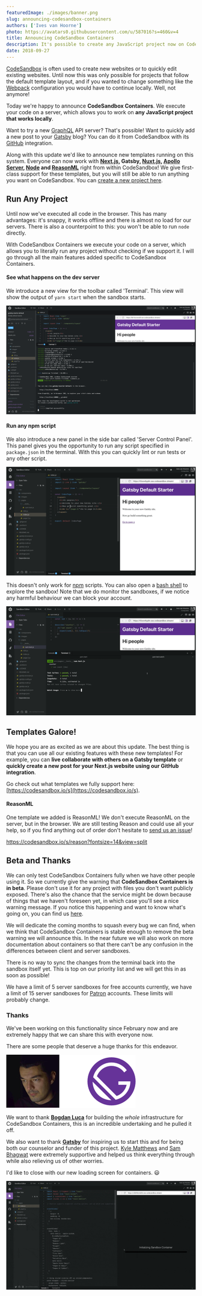 ```yaml
---
featuredImage: ./images/banner.png
slug: announcing-codesandbox-containers
authors: ['Ives van Hoorne']
photo: https://avatars0.githubusercontent.com/u/587016?s=460&v=4
title: Announcing CodeSandbox Containers
description: It's possible to create any JavaScript project now on CodeSandbox!
date: 2018-09-27
---
```


[CodeSandbox](https://codesandbox.io) is often used to create new websites or to
quickly edit existing websites. Until now this was only possible for projects
that follow the default template layout, and if you wanted to change something
like the [Webpack](https://github.com/webpack/webpack) configuration you would
have to continue locally. Well, not anymore!

Today we're happy to announce **CodeSandbox Containers**. We execute your code
on a server, which allows you to work on **any JavaScript project that works
locally**.

Want to try a new [GraphQL](https://graphql.org) API server? That's possible!
Want to quickly add a new post to your
[Gatsby](https://github.com/gatsbyjs/gatsby) blog? You can do it from
CodeSandbox with its [GitHub](https://github.com) integration.

Along with this update we'd like to announce new templates running on this
system. Everyone can now work with **[Next.js](https://github.com/zeit/next.js),
Gatsby, [Nuxt.js](https://github.com/nuxt/nuxt.js),
[Apollo Server](https://github.com/apollographql/apollo-server),
[Node](https://github.com/nodejs/node) and
[ReasonML](https://github.com/facebook/reason)** right from within CodeSandbox!
We give first-class support for these templates, but you will still be able to
run anything you want on CodeSandbox. You can
[create a new project here](https://codesandbox.io/s).

## Run Any Project

Until now we've executed all code in the browser. This has many advantages: it's
snappy, it works offline and there is almost no load for our servers. There is
also a counterpoint to this: you won't be able to run `node` directly.

With CodeSandbox Containers we execute your code on a server, which allows you
to literally run any project without checking if we support it. I will go
through all the main features added specific to CodeSandbox Containers.

#### See what happens on the dev server

We introduce a new view for the toolbar called 'Terminal'. This view will show
the output of `yarn start` when the sandbox starts.

![](./images/0.png)

#### Run any npm script

We also introduce a new panel in the side bar called 'Server Control Panel'.
This panel gives you the opportunity to run any script specified in
`package.json` in the terminal. With this you can quickly lint or run tests or
any other script.

![Running jest:watch to test the sandbox](./images/1.gif)

This doesn't only work for [npm](https://npmjs.com) scripts. You can also open a
[bash shell](<https://en.wikipedia.org/wiki/Bash_(Unix_shell)>) to explore the
sandbox! Note that we do monitor the sandboxes, if we notice any harmful
behaviour we can block your account.

![Running some bash commands](./images/2.gif)

## Templates Galore!

We hope you are as excited as we are about this update. The best thing is that
you can use all our existing features with these new templates! For example, you
can **live collaborate with others on a Gatsby template** or **quickly create a
new post for your Next.js website using our GitHub integration**.

Go check out what templates we fully support here:
[https://codesandbox.io/s](https://codesandbox.io/s).

#### ReasonML

One template we added is ReasonML! We don't execute ReasonML on the server, but
in the browser. We are still testing Reason and could use all your help, so if
you find anything out of order don't hesitate to
[send us an issue](https://github.com/codesandbox/codesandbox-client/issues/new/choose)!

<!-- https://reason.codesandbox.io -->

https://codesandbox.io/s/reason?fontsize=14&view=split

## Beta and Thanks

We can only test CodeSandbox Containers fully when we have other people using
it. So we currently give the warning that **CodeSandbox Containers is in beta**.
Please don't use it for any project with files you don't want publicly exposed.
There's also the chance that the service might be down because of things that we
haven't foreseen yet, in which case you'll see a nice warning message. If you
notice this happening and want to know what's going on, you can find us
[here](https://spectrum.chat/codesandbox).

We will dedicate the coming months to squash every bug we can find, when we
think that CodeSandbox Containers is stable enough to remove the beta warning we
will announce this. In the near future we will also work on more documentation
about containers so that there can't be any confusion in the differences between
client and server sandboxes.

There is no way to sync the changes from the terminal back into the sandbox
itself yet. This is top on our priority list and we will get this in as soon as
possible!

We have a limit of 5 server sandboxes for free accounts currently, we have a
limit of 15 server sandboxes for [Patron](https://codesandbox.io/patron)
accounts. These limits will probably change.

### Thanks

We've been working on this functionality since February now and are extremely
happy that we can share this with everyone now.

There are some people that deserve a huge thanks for this endeavor.

![Thanks to Bogdan and Gatsby!](./images/3.png)

We want to thank [**Bogdan Luca**](https://twitter.com/lucabogdan) for building
the _whole_ infrastructure for CodeSandbox Containers, this is an incredible
undertaking and he pulled it off.

We also want to thank [**Gatsby**](https://github.com/gatsbyjs/gatsby) for
inspiring us to start this and for being both our counselor and funder of this
project. [Kyle Matthews](https://twitter.com/kylemathews) and
[Sam Bhagwat](https://twitter.com/calcsam) were extremely supportive and helped
us think everything through while also relieving us of other worries.

I'd like to close with our new loading screen for containers. 😃

![](./images/4.gif)
